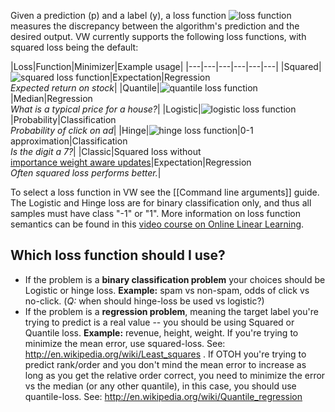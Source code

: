 Given a prediction \(p\) and a label \(y\), a loss function ![loss function](http://i.imgur.com/0Vt5OC3.png "\ell(p,y)") measures the discrepancy between the algorithm's prediction and the desired output. VW currently supports the following loss functions, with squared loss being the default:

|Loss|Function|Minimizer|Example usage|
|---|---|---|---|---|---|
|Squared|![squared loss function](http://i.imgur.com/LXWLynq.png "\ell(p,y)=\frac{1}{2}(p-y)^2")|Expectation|Regression<br>_Expected return on stock_|
|Quantile|![quantile loss function](http://i.imgur.com/oaeULkC.png "\ell(p,y)=\tau(p-y)\mathbb{I}(y \le p) +(1-\tau)(y-p)\mathbb{I}(y \geq p)")|Median|Regression<br>_What is a typical price for a house?_|
|Logistic|![logistic loss function](http://i.imgur.com/E7WAZzw.png "\ell(p,y)=\log(1+\exp(-yp))")|Probability|Classification<br>_Probability of click on ad_|
|Hinge|![hinge loss function](http://i.imgur.com/Q7SU0Bu.png "\ell(p,y)=\max(0,1-yp)")|0-1 approximation|Classification<br>_Is the digit a 7?_|
|Classic|Squared loss without<br> [importance weight aware updates](http://arxiv.org/abs/1011.1576)|Expectation|Regression<br>_Often squared loss performs better._|

To select a loss function in VW see the [[Command line arguments]] guide.  The Logistic and Hinge loss are for binary classification only, and thus all samples must have class "-1" or "1". More information on loss function semantics can be found in this [video course on Online Linear Learning](http://techtalks.tv/talks/online-linear-learning-part-1/57924/).

## Which loss function should I use?

* If the problem is a **binary classification problem** your choices should be Logistic or hinge loss.
**Example:** spam vs non-spam, odds of click vs no-click.  (*Q:* when should hinge-loss be used vs logistic?)
* If the problem is a **regression problem**, meaning the target label you're trying to predict is a real value -- you should be using Squared or Quantile loss.
**Example:** revenue, height, weight.
If you're trying to minimize the mean error, use squared-loss. See: http://en.wikipedia.org/wiki/Least_squares .
If OTOH you're trying to predict rank/order and you don't mind the mean error to increase as long as you get the relative order correct, you need to minimize the error vs the median (or any other quantile), in this case, you should use quantile-loss.
See: http://en.wikipedia.org/wiki/Quantile_regression